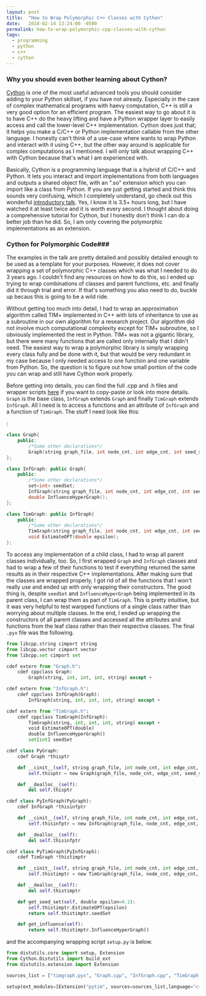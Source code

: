 ```yaml
---
layout: post
title:  "How to Wrap Polymorphic C++ Classes with Cython"
date:   2018-02-14 13:24:00 -0500
permalink: how-to-wrap-polymorphic-cpp-classes-with-cython
tags:
  - programming
  - python
  - c++
  - cython
---
```


### Why you should even bother learning about Cython? ###
<a href="http://cython.org/" target="_blank">Cython</a> is one of the most useful advanced tools you should consider adding to your Python skillset, if you have not already. Especially in the case of complex mathematical programs with haevy computation, C++ is still a very good option for an efficient program. The easiest way to go about it is to have C++ do the heavy lifting and have a Python wrapper layer to easily access and call the lower-level C++ implementation. Cython does just that; it helps you make a C/C++ or Python implementation callable from the other language. I honestly can't think of a use-case where wants to wrap Python and interact with it using C++, but the other way around is applicable for complex computations as I mentioned. I will only talk about wrapping C++ with Cython because that's what I am experienced with.

Basically, Cython is a programming language that is a hybrid of C/C++ and Python. It lets you interact and import implementations from both languages and outputs a shared object file, with an ".so" extension which you can import like a class from Python. If you are just getting started and think this sounds very confusing, which I completely understand, go check out this wonderful <a href="https://www.youtube.com/watch?v=gMvkiQ-gOW8" target="_blank">introductory talk</a>. Yes, I know it is 3.5+ hours long, but I have watched it at least twice and it is worth every second. I thought about doing a comprehensive tutorial for Cython, but I honestly don't think I can do a better job than he did. So, I am only covering the polymorphic implementations as an extension.

### Cython for Polymorphic Code###
The examples in the talk are pretty detailed and possibly detailed enough to be used as a template for your purposes. However, it does not cover wrapping a set of polymorphic C++ classes which was what I needed to do 3 years ago. I couldn't find any resources on how to do this, so I ended up trying to wrap combinations of classes and parent functions, etc. and finally did it through trial and error. If that's something you also need to do, buckle up becaus this is going to be a wild ride.

Without getting too much into detail, I had to wrap an approximation algorithm called TIM+ implemented in C++ with lots of inheritance to use as a subroutine in our own algorithm for a research project. Our algorithm did not involve much computational complexity except for TIM+ subroutine, so I obviously implemented the rest in Python. TIM+ was not a gigantic library, but there were many functions that are called only internally that I didn't need. The easiest way to wrap a polymorphic library is simply wrapping every class fully and be done with it, but that would be very redundant in my case because I only needed access to one function and one variable from Python. So, the question is to figure out how small portion of the code you can wrap and still have Cython work properly.

Before getting into details, you can find the full .cpp and .h files and wrapper scripts <a href="https://github.com/altugkarakurt/OCIMP/tree/master/TIM%2B/Tim" target="_blank">here</a> if you want to copy-paste or look into more details. `Graph` is the base class, `InfGraph` extends `Graph` and finally `TimGraph` extends `InfGraph`. All I need is to access a functions and an attribute of `InfGraph` and a function of `TimGraph`. The stuff I need look like this:

:
```c++
class Graph{
    public:
        /*Some other declarations*/
        Graph(string graph_file, int node_cnt, int edge_cnt, int seed_size, string model);
};

class InfGraph: public Graph{
    public:
        /*Some other declarations*/
        set<int> seedSet;
        InfGraph(string graph_file, int node_cnt, int edge_cnt, int seed_size, string model);
        double InfluenceHyperGraph();
};

class TimGraph: public InfGraph{
    public:
        /*Some other declarations*/
        TimGraph(string graph_file, int node_cnt, int edge_cnt, int seed_size,string model);
        void EstimateOPT(double epsilon);
};
```

To access any implementation of a child class, I had to wrap all parent classes individually, too. So, I first wrapped `Graph` and `InfGraph` classes and had to wrap a few of their functions to test if everything returned the same results as in their respective C++ implementations. After making sure that the classes are wrapped properly, I got rid of all the functions that I won't really use and ended up with only wrapping their constructors. The good thing is, despite `seedSet` and `InfluenceHyperGraph` being implemented in its parent class, I can wrap them as part of `TimGraph`. This is pretty intuitive, but it was very helpful to test warpped functions of a single class rather than worrying about multiple classes. In the end, I ended up wrapping the constructors of all parent classes and accessed all the attributes and functions from the leaf class rather than their respective classes. The final `.pyx` file was the following.

```python
from libcpp.string cimport string
from libcpp.vector cimport vector
from libcpp.set cimport set

cdef extern from "Graph.h":
    cdef cppclass Graph:
        Graph(string, int, int, int, string) except +

cdef extern from "InfGraph.h":
    cdef cppclass InfGraph(Graph):
        InfGraph(string, int, int, int, string) except +

cdef extern from "TimGraph.h":
    cdef cppclass TimGraph(InfGraph):
        TimGraph(string, int, int, int, string) except +
        void EstimateOPT(double)
        double InfluenceHyperGraph()
        set[int] seedSet

cdef class PyGraph:
    cdef Graph *thisptr

    def __cinit__(self, string graph_file, int node_cnt, int edge_cnt, int seed_size, string model):
        self.thisptr = new Graph(graph_file, node_cnt, edge_cnt, seed_size, model)

    def __dealloc__(self):
        del self.thisptr

cdef class PyInfGraph(PyGraph):
    cdef InfGraph *thisinfptr

    def __cinit__(self, string graph_file, int node_cnt, int edge_cnt, int seed_size, string model):
        self.thisinfptr = new InfGraph(graph_file, node_cnt, edge_cnt, seed_size, model)

    def __dealloc__(self):
        del self.thisinfptr

cdef class PyTimGraph(PyInfGraph):
    cdef TimGraph *thistimptr

    def __cinit__(self, string graph_file, int node_cnt, int edge_cnt, int seed_size, string model):
        self.thistimptr = new TimGraph(graph_file, node_cnt, edge_cnt, seed_size, model)

    def __dealloc__(self):
        del self.thistimptr

    def get_seed_set(self, double epsilon=0.1):
        self.thistimptr.EstimateOPT(epsilon)
        return self.thistimptr.seedSet

    def get_influence(self):
        return self.thistimptr.InfluenceHyperGraph()
```

and the accompanying wrapping script `setup.py` is below.

```python
from distutils.core import setup, Extension
from Cython.Distutils import build_ext
from distutils.extension import Extension

sources_list = ["timgraph.pyx", "Graph.cpp", "InfGraph.cpp", "TimGraph.cpp", "sfmt/SFMT.c"]

setup(ext_modules=[Extension("pytim", sources=sources_list,language="c++",extra_compile_args=["-std=c++11"])],cmdclass={'build_ext':build_ext})
```